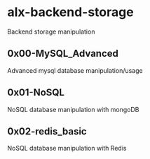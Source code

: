 # alx-backend-storage
Backend storage manipulation

## 0x00-MySQL_Advanced
Advanced mysql database manipulation/usage

## 0x01-NoSQL
NoSQL database manipulation with mongoDB

## 0x02-redis_basic
NoSQL database manipulation with Redis 
